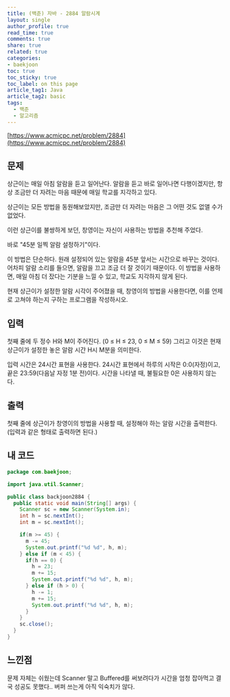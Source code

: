 ```yaml
---
title: (백준) 자바 - 2884 알람시계
layout: single
author_profile: true
read_time: true
comments: true
share: true
related: true
categories: 
- baekjoon
toc: true
toc_sticky: true
toc_label: on this page
article_tag1: Java
article_tag2: basic
tags:
  - 백준
  - 알고리즘
---
```


[https://www.acmicpc.net/problem/2884](https://www.acmicpc.net/problem/2884)

## 문제

상근이는 매일 아침 알람을 듣고 일어난다. 알람을 듣고 바로 일어나면 다행이겠지만, 항상 조금만 더 자려는 마음 때문에 매일 학교를 지각하고 있다.

상근이는 모든 방법을 동원해보았지만, 조금만 더 자려는 마음은 그 어떤 것도 없앨 수가 없었다.

이런 상근이를 불쌍하게 보던, 창영이는 자신이 사용하는 방법을 추천해 주었다.

바로 "45분 일찍 알람 설정하기"이다.

이 방법은 단순하다. 원래 설정되어 있는 알람을 45분 앞서는 시간으로 바꾸는 것이다. 어차피 알람 소리를 들으면, 알람을 끄고 조금 더 잘 것이기 때문이다. 이 방법을 사용하면, 매일 아침 더 잤다는 기분을 느낄 수 있고, 학교도 지각하지 않게 된다.

현재 상근이가 설정한 알람 시각이 주어졌을 때, 창영이의 방법을 사용한다면, 이를 언제로 고쳐야 하는지 구하는 프로그램을 작성하시오.



## 입력

첫째 줄에 두 정수 H와 M이 주어진다. (0 ≤ H ≤ 23, 0 ≤ M ≤ 59) 그리고 이것은 현재 상근이가 설정한 놓은 알람 시간 H시 M분을 의미한다.

입력 시간은 24시간 표현을 사용한다. 24시간 표현에서 하루의 시작은 0:0(자정)이고, 끝은 23:59(다음날 자정 1분 전)이다. 시간을 나타낼 때, 불필요한 0은 사용하지 않는다.



## 출력

첫째 줄에 상근이가 창영이의 방법을 사용할 때, 설정해야 하는 알람 시간을 출력한다. (입력과 같은 형태로 출력하면 된다.)



## 내 코드

```java
package com.baekjoon;

import java.util.Scanner;

public class backjoon2884 {
  public static void main(String[] args) {
    Scanner sc = new Scanner(System.in);
    int h = sc.nextInt();
    int m = sc.nextInt();

    if(m >= 45) {
      m -= 45;
      System.out.printf("%d %d", h, m);
    } else if (m < 45) {
      if(h == 0) {
        h = 23;
        m += 15;
        System.out.printf("%d %d", h, m);
      } else if (h > 0) {
        h -= 1;
        m += 15;
        System.out.printf("%d %d", h, m);
      }
    }
    sc.close();
  }
}

```



## 느낀점

문제 자체는 쉬웠는데 Scanner 말고 Buffered를 써보려다가 시간을 엄청 잡아먹고 결국 성공도 못했다.. 버퍼 쓰는게 아직 익숙치가 않다.